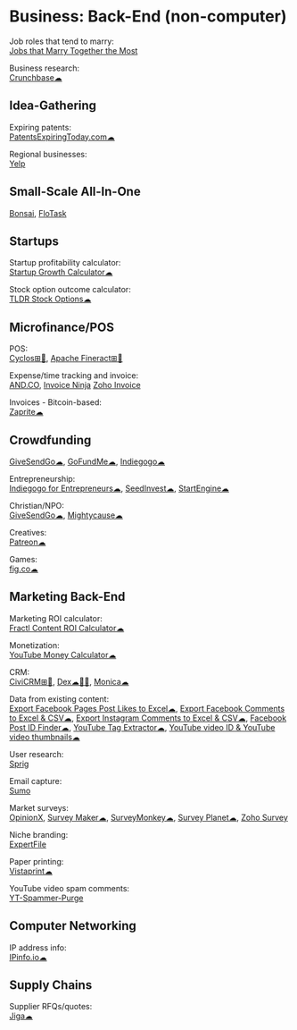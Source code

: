 # Business: Back-End (non-computer)

Job roles that tend to marry:  
[Jobs that Marry Together the Most](https://flowingdata.com/2021/05/26/jobs-that-marry-together/)

Business research:  
[Crunchbase☁](https://www.crunchbase.com/)

## Idea-Gathering

Expiring patents:  
[PatentsExpiringToday.com☁](https://patentsexpiringtoday.com/)

Regional businesses:  
[Yelp](https://www.yelp.com/)

## Small-Scale All-In-One

[Bonsai](https://www.hellobonsai.com/),
[FloTask](https://flotask.webflow.io/)

## Startups

Startup profitability calculator:  
[Startup Growth Calculator☁](http://growth.tlb.org/#)

Stock option outcome calculator:  
[TLDR Stock Options☁](https://tldroptions.io/)

## Microfinance/POS

POS:  
[Cyclos⊞🐧](https://www.cyclos.org/),
[Apache Fineract⊞🐧](https://github.com/apache/fineract)

Expense/time tracking and invoice:  
[AND.CO](https://www.and.co/),
[Invoice Ninja](https://www.invoiceninja.com/)
[Zoho Invoice](https://www.zoho.com/invoice/)

Invoices - Bitcoin-based:  
[Zaprite☁](https://zaprite.com/)

## Crowdfunding

[GiveSendGo☁](https://givesendgo.com/),
[GoFundMe☁](https://www.gofundme.com/),
[Indiegogo☁](https://www.indiegogo.com/)

Entrepreneurship:  
[Indiegogo for Entrepreneurs☁](https://entrepreneur.indiegogo.com/),
[SeedInvest☁](https://www.seedinvest.com/),
[StartEngine☁](https://www.startengine.com/)

Christian/NPO:  
[GiveSendGo☁](https://www.givesendgo.com/),
[Mightycause☁](https://www.mightycause.com/)

Creatives:  
[Patreon☁](https://www.patreon.com/)

Games:  
[fig.co☁](https://www.fig.co/)

## Marketing Back-End

Marketing ROI calculator:  
[Fractl Content ROI Calculator☁](http://frac.tl/content-roi-calc/)

Monetization:  
[YouTube Money Calculator☁](https://commentpicker.com/youtube-money-calculator.php)

CRM:  
[CiviCRM⊞🐧](https://civicrm.org/),
[Dex☁🍎🤖](https://getdex.com/),
[Monica☁](https://github.com/monicahq/monica)

Data from existing content:  
[Export Facebook Pages Post Likes to Excel☁](https://commentpicker.com/export-likes-facebook.php),
[Export Facebook Comments to Excel & CSV☁](https://commentpicker.com/export-comments-facebook.php),
[Export Instagram Comments to Excel & CSV☁](https://commentpicker.com/export-comments-instagram.php),
[Facebook Post ID Finder☁](https://commentpicker.com/facebook-post-id-finder.php),
[YouTube Tag Extractor☁](https://commentpicker.com/youtube-tag-extractor.php),
[YouTube video ID & YouTube video thumbnails☁](https://commentpicker.com/youtube-video-id.php)

User research:  
[Sprig](https://sprig.com/)

Email capture:  
[Sumo](https://sumo.com/)

Market surveys:  
[OpinionX](https://www.opinionx.co/),
[Survey Maker☁](https://www.survey-maker.com/),
[SurveyMonkey☁](https://www.surveymonkey.com/),
[Survey Planet☁](https://surveyplanet.com/),
[Zoho Survey](https://www.zoho.com/survey/)

Niche branding:  
[ExpertFile](https://expertfile.com/)

Paper printing:  
[Vistaprint☁](https://www.vistaprint.com/)

YouTube video spam comments:  
[YT-Spammer-Purge](https://github.com/ThioJoe/YT-Spammer-Purge)

## Computer Networking

IP address info:  
[IPinfo.io☁](https://ipinfo.io/)

## Supply Chains

Supplier RFQs/quotes:  
[Jiga☁](https://jiga.io/)
